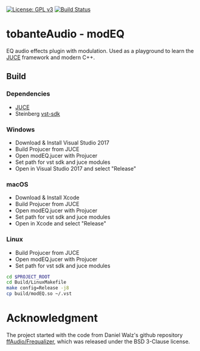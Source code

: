 [![License: GPL v3](https://img.shields.io/badge/License-GPL%20v3-blue.svg)](https://www.gnu.org/licenses/gpl-3.0)
[![Build Status](https://travis-ci.org/tobanteAudio/modEQ.svg?branch=master)](https://travis-ci.org/tobanteAudio/modEQ)

# tobanteAudio - modEQ

EQ audio effects plugin with modulation. Used as a playground to learn the [JUCE](https://github.com/WeAreRoli/JUCE) framework and modern C++.

## Build

### Dependencies

- [JUCE](https://github.com/WeAreRoli/JUCE)
- Steinberg [vst-sdk](https://github.com/steinbergmedia/vst3sdk)

### Windows

- Download & Install Visual Studio 2017
- Build Projucer from JUCE
- Open modEQ.jucer with Projucer
- Set path for vst sdk and juce modules
- Open in Visual Studio 2017 and select "Release"

### macOS

- Download & Install Xcode
- Build Projucer from JUCE
- Open modEQ.jucer with Projucer
- Set path for vst sdk and juce modules
- Open in Xcode and select "Release"

### Linux

- Build Projucer from JUCE
- Open modEQ.jucer with Projucer
- Set path for vst sdk and juce modules

```sh
cd $PROJECT_ROOT
cd Build/LinuxMakefile
make config=Release -j8
cp build/modEQ.so ~/.vst
```

# Acknowledgment

The project started with the code from Daniel Walz's github repository [ffAudio/Frequalizer](https://github.com/ffAudio/Frequalizer), which was released under the BSD 3-Clause license.
